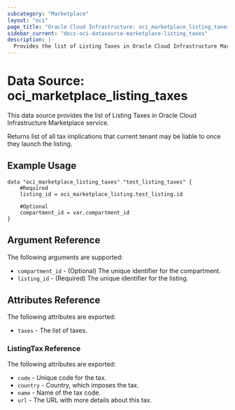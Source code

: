 ```yaml
---
subcategory: "Marketplace"
layout: "oci"
page_title: "Oracle Cloud Infrastructure: oci_marketplace_listing_taxes"
sidebar_current: "docs-oci-datasource-marketplace-listing_taxes"
description: |-
  Provides the list of Listing Taxes in Oracle Cloud Infrastructure Marketplace service
---
```


# Data Source: oci_marketplace_listing_taxes
This data source provides the list of Listing Taxes in Oracle Cloud Infrastructure Marketplace service.

Returns list of all tax implications that current tenant may be liable to once they launch the listing.

## Example Usage

```hcl
data "oci_marketplace_listing_taxes" "test_listing_taxes" {
	#Required
	listing_id = oci_marketplace_listing.test_listing.id

	#Optional
	compartment_id = var.compartment_id
}
```

## Argument Reference

The following arguments are supported:

* `compartment_id` - (Optional) The unique identifier for the compartment.
* `listing_id` - (Required) The unique identifier for the listing.


## Attributes Reference

The following attributes are exported:

* `taxes` - The list of taxes.

### ListingTax Reference

The following attributes are exported:

* `code` - Unique code for the tax.
* `country` - Country, which imposes the tax.
* `name` - Name of the tax code.
* `url` - The URL with more details about this tax.

